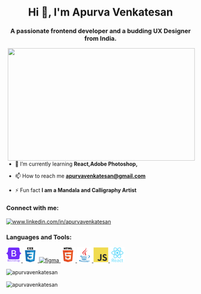 <h1 align="center">Hi 👋, I'm Apurva Venkatesan</h1>
<h3 align="center">A passionate frontend developer and a budding UX Designer from India.</h3>
<img align="right" src="https://i.pinimg.com/originals/ba/aa/22/baaa2217718bbd615bb475156e931396.jpg" width="500px" height="300px">

- 🌱 I’m currently learning **React,Adobe Photoshop,**

- 📫 How to reach me **apurvavenkatesan@gmail.com**

- ⚡ Fun fact **I am a Mandala and Calligraphy Artist**


<h3 align="left">Connect with me:</h3>
<p align="left">
<a href="https://linkedin.com/in/www.linkedin.com/in/apurvavenkatesan" target="blank"><img align="center" src="https://raw.githubusercontent.com/rahuldkjain/github-profile-readme-generator/master/src/images/icons/Social/linked-in-alt.svg" alt="www.linkedin.com/in/apurvavenkatesan" height="30" width="40" /></a>
</p>

<h3 align="left">Languages and Tools:</h3>
<p align="left"> <a href="https://getbootstrap.com" target="_blank" rel="noreferrer"> <img src="https://raw.githubusercontent.com/devicons/devicon/master/icons/bootstrap/bootstrap-plain-wordmark.svg" alt="bootstrap" width="40" height="40"/> </a> <a href="https://www.w3schools.com/css/" target="_blank" rel="noreferrer"> <img src="https://raw.githubusercontent.com/devicons/devicon/master/icons/css3/css3-original-wordmark.svg" alt="css3" width="40" height="40"/> </a> <a href="https://www.figma.com/" target="_blank" rel="noreferrer"> <img src="https://www.vectorlogo.zone/logos/figma/figma-icon.svg" alt="figma" width="40" height="40"/> </a> <a href="https://www.w3.org/html/" target="_blank" rel="noreferrer"> <img src="https://raw.githubusercontent.com/devicons/devicon/master/icons/html5/html5-original-wordmark.svg" alt="html5" width="40" height="40"/> </a> <a href="https://www.java.com" target="_blank" rel="noreferrer"> <img src="https://raw.githubusercontent.com/devicons/devicon/master/icons/java/java-original.svg" alt="java" width="40" height="40"/> </a> <a href="https://developer.mozilla.org/en-US/docs/Web/JavaScript" target="_blank" rel="noreferrer"> <img src="https://raw.githubusercontent.com/devicons/devicon/master/icons/javascript/javascript-original.svg" alt="javascript" width="40" height="40"/> </a> <a href="https://reactjs.org/" target="_blank" rel="noreferrer"> <img src="https://raw.githubusercontent.com/devicons/devicon/master/icons/react/react-original-wordmark.svg" alt="react" width="40" height="40"/> </a> </p>

<p><img align="center" src="https://github-readme-stats.vercel.app/api/top-langs?username=apurvavenkatesan&show_icons=true&locale=en&layout=compact" alt="apurvavenkatesan" /></p>

<p><img align="center" src="https://github-readme-streak-stats.herokuapp.com/?user=apurvavenkatesan&" alt="apurvavenkatesan" /></p>
